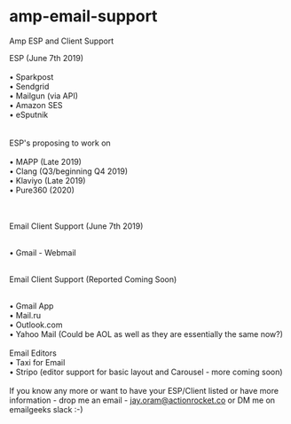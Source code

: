 # amp-email-support
Amp ESP and Client Support

ESP (June 7th 2019)
<br><br>
• Sparkpost<br>
• Sendgrid<br>
• Mailgun (via API)<br>
• Amazon SES<br>
• eSputnik<br>
<br><br>
ESP's proposing to work on
<br><br>
• MAPP (Late 2019)<br>
• Clang (Q3/beginning Q4 2019)<br>
• Klaviyo (Late 2019)<br>
• Pure360 (2020)<br>

<br><br>
Email Client Support (June 7th 2019)<br><br>

• Gmail - Webmail<br><br>

Email Client Support (Reported Coming Soon)<br><br>

• Gmail App<br>
• Mail.ru<br>
• Outlook.com <br>
• Yahoo Mail (Could be AOL as well as they are essentially the same now?) <br>
<br>
Email Editors
<br>
• Taxi for Email<br>
• Stripo (editor support for basic layout and Carousel - more coming soon)<br>
<br>
If you know any more or want to have your ESP/Client listed or have more information - drop me an email - jay.oram@actionrocket.co or DM me on emailgeeks slack :-) 

